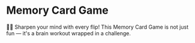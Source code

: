# Memory Card Game
🧠✨ Sharpen your mind with every flip! This Memory Card Game is not just fun — it's a brain workout wrapped in a challenge.
